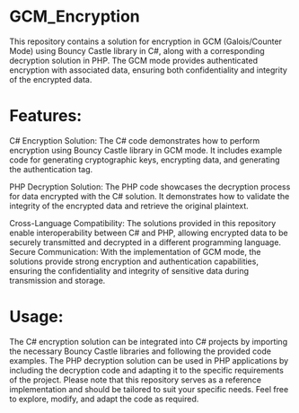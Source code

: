 # GCM_Encryption
This repository contains a solution for encryption in GCM (Galois/Counter Mode) using Bouncy Castle library in C#, along with a corresponding decryption solution in PHP. The GCM mode provides authenticated encryption with associated data, ensuring both confidentiality and integrity of the encrypted data.

# Features:

C# Encryption Solution: The C# code demonstrates how to perform encryption using Bouncy Castle library in GCM mode. It includes example code for generating cryptographic keys, encrypting data, and generating the authentication tag.

PHP Decryption Solution: The PHP code showcases the decryption process for data encrypted with the C# solution. It demonstrates how to validate the integrity of the encrypted data and retrieve the original plaintext.

Cross-Language Compatibility: The solutions provided in this repository enable interoperability between C# and PHP, allowing encrypted data to be securely transmitted and decrypted in a different programming language.
Secure Communication: With the implementation of GCM mode, the solutions provide strong encryption and authentication capabilities, ensuring the confidentiality and integrity of sensitive data during transmission and storage.

# Usage:
The C# encryption solution can be integrated into C# projects by importing the necessary Bouncy Castle libraries and following the provided code examples.
The PHP decryption solution can be used in PHP applications by including the decryption code and adapting it to the specific requirements of the project.
Please note that this repository serves as a reference implementation and should be tailored to suit your specific needs. Feel free to explore, modify, and adapt the code as required.
